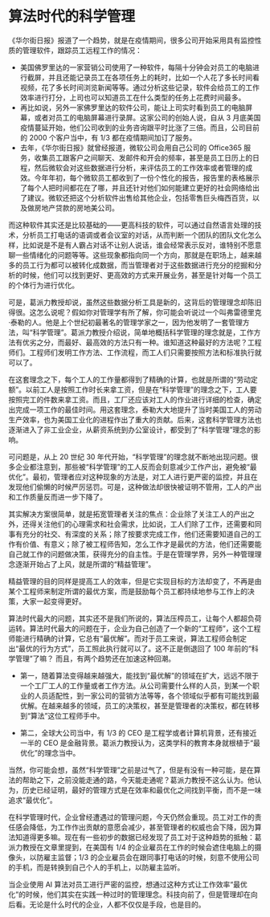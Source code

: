 # 算法时代的科学管理

《华尔街日报》报道了一个趋势，就是在疫情期间，很多公司开始采用具有监控性质的管理软件，跟踪员工远程工作的情况：

- 美国佛罗里达的一家营销公司使用了一种软件，每隔十分钟会对员工的电脑进行截屏，并且还能记录员工在各项任务上的耗时，比如一个人花了多长时间看视频，花了多长时间浏览新闻等等。通过分析这些记录，软件会给员工的工作效率进行打分，上司也可以知道员工在什么类型的任务上花费时间最多。
- 再比如说，另外一家佛罗里达的软件公司，能让上司实时看到员工的电脑屏幕，或者对员工的电脑屏幕进行录屏。这家公司的创始人说，自从 3 月底美国疫情蔓延开始，他们公司收到的业务咨询跟平时比涨了三倍。而且，公司目前的 2000 个客户当中，有 1/3 都在疫情期间加订了服务。
- 去年，《华尔街日报》就曾经报道，微软公司会用自己公司的 Office365 服务，收集员工跟客户之间聊天、发邮件和开会的频率，甚至是员工日历上的日程，然后微软会对这些数据进行分析，来评估员工的工作效率或者管理的成效。今年年初，每个微软员工都收到了一份个性化的报告，报告里的表格展示了每个人把时间都花在了哪，并且还针对他们如何能建立更好的社会网络给出了建议。微软还把这个分析软件出售给其他企业，包括零售巨头梅西百货，以及做房地产贷款的房地美公司。

而这种软件其实还是比较基础的——更高科技的软件，可以通过自然语言处理的技术，分析员工打电话的语调或者会议室的对话，从而判断一个团队的团队文化怎么样，比如说是不是有人霸占对话不让别人说话，谁会经常表示反对，谁特别不愿意聊一些情绪化的问题等等。这些现象都指向同一个方向，那就是在职场上，越来越多的员工行为都可以被转化成数据，而当管理者对于这些数据进行充分的挖掘和分析的时候，他们可以找到更好、更高效的方式来开展业务，甚至是针对每一个员工的个体行为进行优化。

可是，葛派力教授却说，虽然这些数据分析工具是新的，这背后的管理理念却陈旧得很。这怎么说呢？假如你对管理学有所了解，你可能会听说过一个叫弗雷德里克·泰勒的人。他是上个世纪初最著名的管理学家之一，因为他发明了一套管理方法，叫“科学管理”。葛派力教授介绍说，简单地概括科学管理的理念就是，工作方法有优劣之分，而最好、最高效的方法只有一种。谁知道这种最好的方法呢？工程师们。工程师们发明工作方法、工作流程，而工人们只需要按照方法和标准执行就可以了。

在这套理念之下，每个工人的工作量都得到了精确的计算，也就是所谓的“劳动定额”。以前工人是按照工作时长来拿工资，但是在“科学管理”的理念之下，工人要按照完工的件数来拿工资。而且，工厂还应该对工人的作业进行详细的检查，确定出完成一项工作的最佳时间。用这套理念，泰勒大大地提升了当时美国工人的劳动生产效率，也为美国工业化的进程作出了重大的贡献。后来，这套科学管理方法也逐渐进入了非工业企业，从薪资系统到办公室设计，都受到了“科学管理”理念的影响。

可问题是，从上 20 世纪 30 年代开始，“科学管理”的理念就不断地出现问题。很多企业都注意到，那些被“科学管理”的工人反而会刻意减少工作产出，避免被“最优化”。最初，管理者应对这种现象的方法是，对工人进行更严密的监控，并且在发现他们偷懒的时候严厉惩罚。可是，这种做法却很快被证明不管用，工人的产出和工作质量反而进一步下降了。

其实解决方案很简单，就是拓宽管理者关注的焦点：企业除了关注工人的产出之外，还得关注他们的心理需求和社会需求，比如说，工人们除了工作，还需要和同事有充分的社交、有深度的关系；除了按要求完成工作，他们还需要知道自己的工作有价值、有意义；除了被工程师告知，怎么工作才是最优的方法，他们还需要能自己就工作的问题做决策，获得充分的自主性。于是在管理学界，另外一种管理理念逐渐开始占了上风，就是所谓的“精益管理”。

精益管理的目的同样是提高工人的效率，但是它实现目标的方法却变了，不再是由某个工程师来制定所谓的最优方案，而是鼓励每个员工都持续地参与工作上的决策，大家一起变得更好。

算法时代最大的问题，其实还不是我们所说的，算法压榨员工，让每个人都超负荷运转。算法时代最大的问题在于，企业为自己创造了一个新的“工程师”，这个工程师能进行精确的计算，它总有“最优解”。而对于员工来说，算法工程师会制定出“最优的行为方式”，员工照此执行就可以了。这不正是倒退回了 100 年前的“科学管理”了嘛？
而且，有两个趋势还在加速这种回潮。

- 第一，随着算法变得越来越强大，能找到“最优解”的领域在扩大，远远不限于一个工厂工人的工作量或者工作方法。从公司需要什么样的人员，到某一个职业的人员适配性，到一家公司的营销方法等等，各个领域似乎都有可能找到最优解。在越来越多的领域，员工的决策权，甚至是管理者的决策权，都在转移到“算法”这位工程师手中。

- 第二，全球大公司当中，有 1/3 的 CEO 是工程学或者计算机背景，还有接近一半的 CEO 是金融背景。葛派力教授认为，这类学科的教育本身就根植于“最优化”的理念当中。

当然，你可能会想，虽然“科学管理”之前是过气了，但是有没有一种可能，是在算法的帮助之下，之前没能走通的路，今天能走通呢？葛派力教授不这么认为。他认为，历史已经证明，最好的管理方式是在效率和最优化之间找到平衡，而不是一味追求“最优化”。

在科学管理时代，企业曾经遭遇过的管理问题，今天仍然会重现。员工对工作的责任感会降低，为工作作出贡献的意愿会减少，甚至管理者的权威也会下降，因为算法知道得更多嘛。现在有一些初步的数据已经发现了员工对于这种趋势的抵触：葛派力教授在文章里提到，在美国有 1/4 的企业雇员在工作的时候会遮住电脑上的摄像头，以防雇主监督；1/3 的企业雇员会在跟同事打电话的时候，刻意不使用公司的手机，而是转换到自己个人的手机上，以防雇主监听。

当企业使用 AI 算法对员工进行严密的监控，想通过这种方式让工作效率“最优化”的时候，他们其实在实践一种过时的管理理念。科技向前了，但是管理却在向后看。无论是什么时代的企业，人都不仅仅是手段，也是目的。
